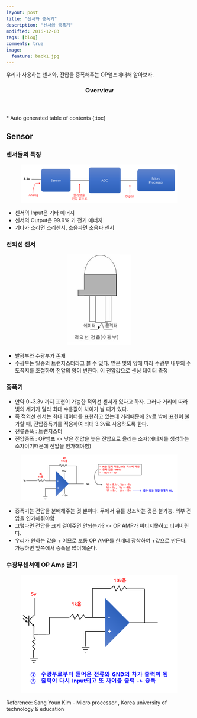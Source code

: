 ```yaml
---
layout: post
title: "센서와 증폭기"
description: "센서와 증폭기" 
modified: 2016-12-03
tags: [blog]
comments: true
image:
  feature: back1.jpg
---
```


우리가 사용하는 센서와, 전압을 증폭해주는 OP앰프에대해 알아보자.

<section id="table-of-contents" class="toc">
  <header>
    <h3>Overview</h3>
  </header>
<div id="drawer" markdown="1">
*  Auto generated table of contents
{:toc}
</div>
</section><!-- /#table-of-contents -->



## Sensor

### 센서들의 특징

<figure>
<p style="text-align: center;">	
	<img src="/images/ssensor1.png">
</p>
</figure>


- 센서의 Input은 기타 에너지
- 센서의 Output은 99.9% 가 전기 에너지
- 기타가 소리면 소리센서, 초음파면 초음파 센서



### 전외선 센서

<figure>
<p style="text-align: center;">	
	<img src="/images/ssensor2.PNG">
</p>
</figure>


- 발광부와 수광부가 존재
- 수광부는 일종의 트랜지스터라고 볼 수 있다. 받은 빛의 양에 따라 수광부 내부의 수도꼭지를 조절하여 전압의 양이 변한다. 이 전압값으로 센싱 데이터 측정


### 증폭기

- 만약 0~3.3v 까지 표현이 가능한 적외선 센서가 있다고 하자. 그러나 거리에 따라 빛의 세기가 달라 최대 수용값이 차이가 날 때가 있다.
- 즉 적외선 센서는 최대 데이터를 표현하고 있는데 거리때문에 2v로 밖에 표현이 불가할 때, 전압증폭기를 적용하여 최대 3.3v로 사용하도록 한다.
- 전류증폭 : 트랜지스터
- 전압증폭 : OP앰프 -> 낮은 전압을 높은 전압으로 올리는 소자(에너지를 생성하는 소자이기때문에 전압을 인가해야함) 
 
<figure>
<p style="text-align: center;">	
	<img src="/images/sensor3.png">
</p>
</figure>

- 증폭기는 전압을 분배해주는 것 뿐이다. 무에서 유를 창조하는 것은 불가능. 외부 전압을 인가해줘야함
- 그렇다면 전압을 크게 걸어주면 안되는가? -> OP AMP가 버티지못하고 터져버린다.
- 우리가 원하는 값을 + 이므로 보통 OP AMP를 한개더 장착하여 +값으로 만든다. 가능하면 앞쪽에서 증폭을 많이해준다.

### 수광부센서에 OP Amp 달기

<figure>
<p style="text-align: center;">	
	<img src="/images/sensor4.png">
</p>
</figure>

Reference: Sang Youn Kim - Micro processor , Korea university of technology & education
